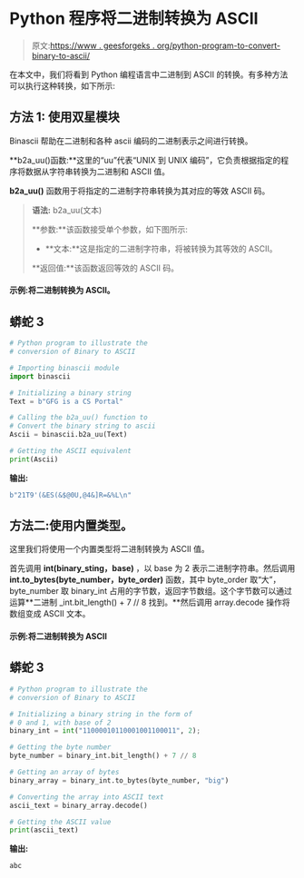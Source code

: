 # Python 程序将二进制转换为 ASCII

> 原文:[https://www . geesforgeks . org/python-program-to-convert-binary-to-ascii/](https://www.geeksforgeeks.org/python-program-to-convert-binary-to-ascii/)

在本文中，我们将看到 Python 编程语言中二进制到 ASCII 的转换。有多种方法可以执行这种转换，如下所示:

## **方法 1:** 使用**双星**模块

Binascii 帮助在二进制和各种 ascii 编码的二进制表示之间进行转换。

**b2a_uu()函数:**这里的“uu”代表“UNIX 到 UNIX 编码”，它负责根据指定的程序将数据从字符串转换为二进制和 ASCII 值。

**b2a_uu()** 函数用于将指定的二进制字符串转换为其对应的等效 ASCII 码。

> **语法:** b2a_uu(文本)
> 
> **参数:**该函数接受单个参数，如下图所示:
> 
> *   **文本:**这是指定的二进制字符串，将被转换为其等效的 ASCII。
> 
> **返回值:**该函数返回等效的 ASCII 码。

#### **示例:将二进制转换为 ASCII。**

## 蟒蛇 3

```py
# Python program to illustrate the
# conversion of Binary to ASCII

# Importing binascii module
import binascii

# Initializing a binary string
Text = b"GFG is a CS Portal"

# Calling the b2a_uu() function to
# Convert the binary string to ascii
Ascii = binascii.b2a_uu(Text)

# Getting the ASCII equivalent
print(Ascii)
```

**输出:**

```py
b"21T9'(&ES(&$@0U,@4&]R=&%L\n"
```

## **方法二:使用**内置类型。

这里我们将使用一个内置类型将二进制转换为 ASCII 值。

首先调用 **int(binary_sting，base)** ，以 base 为 2 表示二进制字符串。然后调用 **int.to_bytes(byte_number，byte_order)** 函数，其中 byte_order 取“大”，byte_number 取 binary_int 占用的字节数，返回字节数组。这个字节数可以通过运算**二进制 _int.bit_length() + 7 // 8 找到。**然后调用 array.decode 操作将数组变成 ASCII 文本。

#### **示例:将二进制转换为 ASCII**

## 蟒蛇 3

```py
# Python program to illustrate the
# conversion of Binary to ASCII

# Initializing a binary string in the form of
# 0 and 1, with base of 2
binary_int = int("11000010110001001100011", 2);

# Getting the byte number
byte_number = binary_int.bit_length() + 7 // 8

# Getting an array of bytes
binary_array = binary_int.to_bytes(byte_number, "big")

# Converting the array into ASCII text
ascii_text = binary_array.decode()

# Getting the ASCII value
print(ascii_text)
```

**输出:**

```py
abc
```